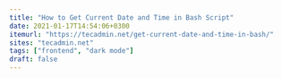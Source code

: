 ```yaml
---
title: "How to Get Current Date and Time in Bash Script"
date: 2021-01-17T14:54:06+0300
itemurl: "https://tecadmin.net/get-current-date-and-time-in-bash/"
sites: "tecadmin.net"
tags: ["frontend", "dark mode"]
draft: false
---
```

